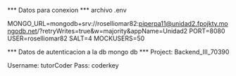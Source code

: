 *** Datos para conexion ***
archivo .env

MONGO_URL=mongodb+srv://roselliomar82:piperpa11@unidad2.fpojkty.mongodb.net/?retryWrites=true&w=majority&appName=Unidad2
PORT=8080
USER=roselliomar82
SALT=4
MOCKUSERS=50

*** Datos de autenticacion a la db mongo db ***
Project: Backend_III_70390

Username: tutorCoder
Pass: coderkey
